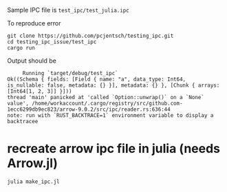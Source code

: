 Sample IPC file is `test_ipc/test_julia.ipc`

To reproduce error

```
git clone https://github.com/pcjentsch/testing_ipc.git
cd testing_ipc_issue/test_ipc
cargo run
```

Output should be
```
     Running `target/debug/test_ipc`
Ok((Schema { fields: [Field { name: "a", data_type: Int64, is_nullable: false, metadata: {} }], metadata: {} }, [Chunk { arrays: [Int64[1, 2, 3]] }]))
thread 'main' panicked at 'called `Option::unwrap()` on a `None` value', /home/workaccount/.cargo/registry/src/github.com-1ecc6299db9ec823/arrow-9.0.2/src/ipc/reader.rs:636:44
note: run with `RUST_BACKTRACE=1` environment variable to display a backtracee
```

# recreate arrow ipc file in julia (needs Arrow.jl)
```
julia make_ipc.jl
```
